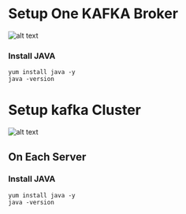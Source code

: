 # Setup One KAFKA Broker

![alt text](https://github.com/allamiro/KAFKA/blob/master/kafka-onebroker.PNG)


### Install JAVA 

```
yum install java -y
java -version
```







# Setup kafka  Cluster 

![alt text](https://github.com/allamiro/KAFKA/blob/master/kafka-cluster.PNG)


## On Each Server

### Install JAVA 

```
yum install java -y
java -version
```


























